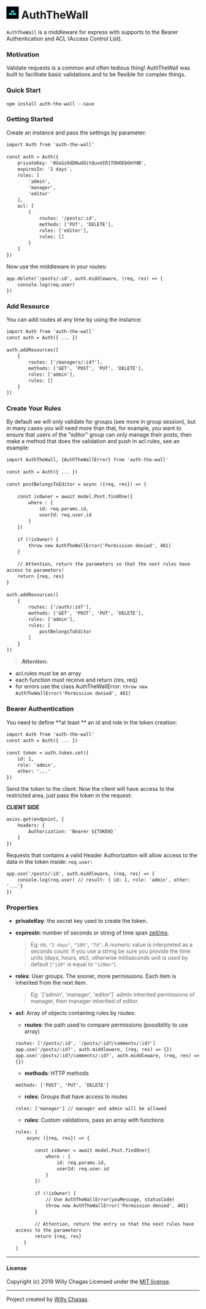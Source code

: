

# ![Express Auth and ACL](assets/logo_32.png) AuthTheWall

`AuthTheWall` is a middleware for express with supports to the Bearer Authentication and ACL (Access Control List).


### Motivation
Validate requests is a common and often tedious thing! AuthTheWall was built to facilitate basic validations and to be flexible for complex things.

### Quick Start

```
npm install auth-the-wall --save
```

### Getting Started

Create an instance and pass the settings by parameter:

```
import Auth from 'auth-the-wall'

const auth = Auth({
	privateKey: '0GoGzOdDNuUOitQuxmIR1TOHOEbOmYHB',
	expiresIn: '2 days',
	roles: [
		'admin',
		'manager',
		'editor'
	],
	acl: [
		{
			routes: '/posts/:id',
			methods: ['PUT', 'DELETE'],
			roles: ['editor'],
			rules: []
		}
	]
})

```

Now use the middleware in your routes:
```
app.delete('/posts/:id', auth.middleware, (req, res) => {
    console.log(req.user)
})
```


### Add Resource
You can add routes at any time by using the instance:
```
import Auth from 'auth-the-wall'
const auth = Auth({ ... })

auth.addResources([
	{
		routes: ['/managers/:id?'],
		methods: ['GET', 'POST', 'PUT', 'DELETE'],
		roles: ['admin'],
		rules: []
	}
])
```

### Create Your Rules

By default we will only validate for groups (see more in group session), but in many cases you will need more than that, for example, you want to ensure that users of the "editor" group can only manage their posts, then make a method that does the validation and push in acl.rules, see an example:

```
import AuthTheWall, {AuthTheWallError} from 'auth-the-wall'

const auth = Auth({ ... })

const postBelongsToEditor = async ({req, res}) => {

	const isOwner = await model.Post.findOne({
		where : {
			id: req.params.id,
			userId: req.user.id
		}
	})

	if (!isOwner) {
		throw new AuthTheWallError('Permission denied', 401)
	}

	// Attention, return the parameters so that the next rules have access to parameters!
	return {req, res}
}

auth.addResources([
	{
		routes: ['/auth/:id?'],
		methods: ['GET', 'POST', 'PUT', 'DELETE'],
		roles: ['admin'],
		rules: [
			postBelongsToEditor
		]
	}
])
```

>**Attention:**
- acl.rules must be an array
- each function must receive and return {res, req}
- for errors use the class AuthTheWallError: `throw new AuthTheWallError('Permission denied', 401)`


### Bearer Authentication

You need to define **at least ** an id and role in the token creation:

```
import Auth from 'auth-the-wall'
const auth = Auth({ ... })

const token = auth.token.set({
	id: 1,
	role: 'admin',
	other: '...'
})
```

Send the token to the client. Now the client will have access to the restricted area, just pass the token in the request:

**CLIENT SIDE**
```
axios.get(endpoint, {
	headers: {
		Authorization: 'Bearer ${TOKEN}'
	}
})
```

Requests that contains a valid Header Authorization will allow access to the data in the token inside: `req.user:`


```
app.use('/posts/:id', auth.middleware, (req, res) => {
	console.log(req.user) // result: { id: 1, role: 'admin', other: '...'}
})
```

### Properties

- **privateKey**: the secret key used to create the token.

- **expiresIn**: number of seconds or string of time span [zeit/ms](https://github.com/zeit/ms).
  > Eg: `60`, `"2 days"`, `"10h"`, `"7d"`. A numeric value is interpreted as a seconds count. If you use a string be sure you provide the time units (days, hours, etc), otherwise milliseconds unit is used by default (`"120"` is equal to `"120ms"`).

- **roles**: User groups. The sooner, more permissions. Each item is inherited from the next item.
  > Eg: ´['admin', 'manager', 'editor']` admin inherited permissions of manager, then manager inherited of editor.

- **acl**: Array of objects containing rules by routes:

	- **routes**: the path used to compare permissions (possibility to use array)
	```
	routes: ['/posts/:id', '/posts/:id?/comments/:id?']
	app.use('/posts/:id?', auth.middleware, (req, res) => {})
	app.use('/posts/:id?/comments/:id?', auth.middleware, (req, res) => {})			
	```

	- **methods**: HTTP methods
	```
	methods: ['POST', 'PUT', 'DELETE']
	```

	- **roles**: Groups that have access to routes
	```
 	roles: ['manager'] // manager and admin will be allowed
	```

	- **rules**: Custom validations, pass an array with functions
	```
	rules: [
		async ({req, res}) => {

		   const isOwner = await model.Post.findOne({
			   where : {
				   id: req.params.id,
				   userId: req.user.id
			   }
		   })

		   if (!isOwner) {
			   // Use AuthTheWallError(youMessage, statusCode)
			   throw new AuthTheWallError('Permission denied', 401)
		   }

		   // Attention, return the entry so that the next rules have access to the parameters
		   return {req, res}
	   }
	]
	```

***

#### License
Copyright (c) 2019 Willy Chagas
Licensed under the [MIT license](LICENSE).


***

Project created by [Willy Chagas](https://atah.com.br).
